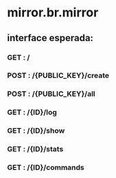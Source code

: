 # mirror.br.mirror

## interface esperada:

### GET : /

### POST : /{PUBLIC_KEY}/create

### POST : /{PUBLIC_KEY}/all

### GET : /{ID}/log

### GET : /{ID}/show

### GET : /{ID}/stats

### GET : /{ID}/commands

 
